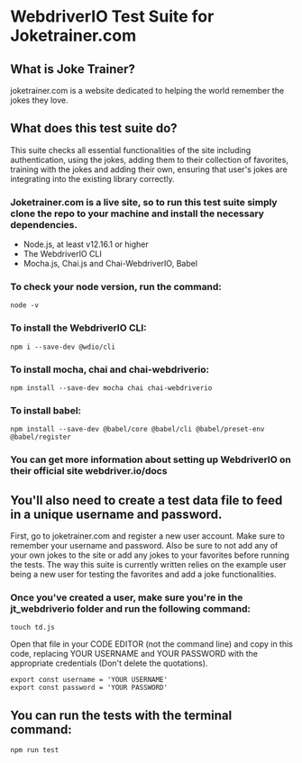 # WebdriverIO Test Suite for Joketrainer.com

## What is Joke Trainer?
joketrainer.com is a website dedicated to helping the world remember the jokes they love. 

## What does this test suite do?

This suite checks all essential functionalities of the site including authentication, using the jokes, adding them to their collection of favorites, training with the jokes and adding their own, ensuring that user's jokes are integrating into the existing library correctly.

### Joketrainer.com is a live site, so to run this test suite simply clone the repo to your machine and install the necessary dependencies.

- Node.js, at least v12.16.1 or higher
- The WebdriverIO CLI
- Mocha.js, Chai.js and Chai-WebdriverIO, Babel

### To check your node version, run the command:

``` 
node -v
```
### To install the WebdriverIO CLI:

```
npm i --save-dev @wdio/cli
```

### To install mocha, chai and chai-webdriverio:

```
npm install --save-dev mocha chai chai-webdriverio
```

### To install babel:

```
npm install --save-dev @babel/core @babel/cli @babel/preset-env @babel/register
```

### You can get more information about setting up WebdriverIO on their official site webdriver.io/docs

## You'll also need to create a test data file to feed in a unique username and password.

First, go to joketrainer.com and register a new user account. Make sure to remember your username and password. Also be sure to not add any of your own jokes to the site or add any jokes to your favorites before running the tests. The way this suite is currently written relies on the example user being a new user for testing the favorites and add a joke functionalities.

### Once you've created a user, make sure you're in the jt_webdriverio folder and run the following command:

```
touch td.js
```

Open that file in your CODE EDITOR (not the command line) and copy in this code, replacing YOUR USERNAME and YOUR PASSWORD with the appropriate credentials (Don't delete the quotations).

```
export const username = 'YOUR USERNAME'
export const password = 'YOUR PASSWORD'
```

## You can run the tests with the terminal command:

```
npm run test
```

